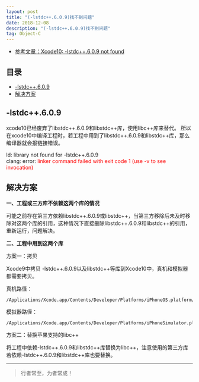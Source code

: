 ```yaml
---
layout: post
title: "(-lstdc++.6.0.9)找不到问题"
date: 2018-12-08
description: "(-lstdc++.6.0.9)找不到问题"
tag: Object-C
--- 
```





- [参考文章：Xcode10: -lstdc++.6.0.9 not found](https://www.jianshu.com/p/2bc05682bf19)

## 目录
- [-lstdc++.6.0.9](#content1)
- [解决方案](#content2)


<!-- ************************************************ -->
## <a id="content1"></a>-lstdc++.6.0.9


xcode10已经废弃了libstdc++.6.0.9和libstdc++库，使用libc++库来替代。
所以在xcode10中编译工程时，若工程中用到了libstdc++.6.0.9和libstdc++库，那么编译器就会报链接错误。

ld: library not found for -lstdc++.6.0.9       
clang: error: <span style="color:red">linker command failed with exit code 1 (use -v to see invocation)</span>


<!-- ************************************************ -->
## <a id="content1"></a>解决方案


**一、工程或三方库不依赖这两个库的情况**

可能之前存在第三方依赖libstdc++.6.0.9或libstdc++，当第三方移除后未及时移除对这两个库的引用，这种情况下直接删除libstdc++.6.0.9和libstdc++的引用，重新运行，问题解决。


**二、工程中用到这两个库**

方案一：拷贝

Xcode9中拷贝 -lstdc++.6.0.9以及libstdc++等库到Xcode10中，真机和模拟器都需要拷贝。

真机路径：    
```
/Applications/Xcode.app/Contents/Developer/Platforms/iPhoneOS.platform/Developer/SDKs/iPhoneOS.sdk/usr/lib
```

模拟器路径：     
```
/Applications/Xcode.app/Contents/Developer/Platforms/iPhoneSimulator.platform/Developer/SDKs/iPhoneSimulator.sdk/usr/lib
```

方案二：替换苹果支持的libc++

将工程中依赖-lstdc++.6.0.9和libstdc++库替换为libc++，注意使用的第三方库若依赖-lstdc++.6.0.9和libstdc++库也要替换。




----------
>  行者常至，为者常成！



